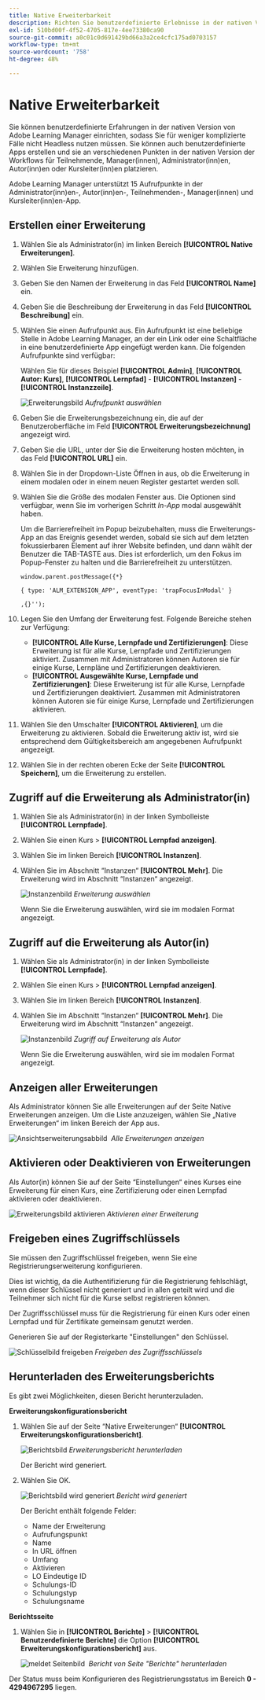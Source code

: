 ```yaml
---
title: Native Erweiterbarkeit
description: Richten Sie benutzerdefinierte Erlebnisse in der nativen Version von Adobe Learning Manager ein, sodass Sie Headless-Erlebnisse nicht für weniger komplizierte Fälle verwenden können.
exl-id: 510bd00f-4f52-4705-817e-4ee73380ca90
source-git-commit: a0c01c0d691429bd66a3a2ce4cfc175ad0703157
workflow-type: tm+mt
source-wordcount: '758'
ht-degree: 48%

---
```


# Native Erweiterbarkeit

Sie können benutzerdefinierte Erfahrungen in der nativen Version von Adobe Learning Manager einrichten, sodass Sie für weniger komplizierte Fälle nicht Headless nutzen müssen. Sie können auch benutzerdefinierte Apps erstellen und sie an verschiedenen Punkten in der nativen Version der Workflows für Teilnehmende, Manager(innen), Administrator(inn)en, Autor(inn)en oder Kursleiter(inn)en platzieren.

Adobe Learning Manager unterstützt 15 Aufrufpunkte in der Administrator(inn)en-, Autor(inn)en-, Teilnehmenden-, Manager(innen) und Kursleiter(inn)en-App.

## Erstellen einer Erweiterung

1. Wählen Sie als Administrator(in) im linken Bereich **[!UICONTROL Native Erweiterungen]**.
1. Wählen Sie Erweiterung hinzufügen.
1. Geben Sie den Namen der Erweiterung in das Feld **[!UICONTROL Name]** ein.
1. Geben Sie die Beschreibung der Erweiterung in das Feld **[!UICONTROL Beschreibung]** ein.
1. Wählen Sie einen Aufrufpunkt aus. Ein Aufrufpunkt ist eine beliebige Stelle in Adobe Learning Manager, an der ein Link oder eine Schaltfläche in eine benutzerdefinierte App eingefügt werden kann. Die folgenden Aufrufpunkte sind verfügbar:

   Wählen Sie für dieses Beispiel **[!UICONTROL Admin]**, **[!UICONTROL Autor: Kurs]**, **[!UICONTROL Lernpfad]** - **[!UICONTROL Instanzen]** - **[!UICONTROL Instanzzeile]**.

   ![Erweiterungsbild](assets/list-native-extensions.png)
   *Aufrufpunkt auswählen*

1. Geben Sie die Erweiterungsbezeichnung ein, die auf der Benutzeroberfläche im Feld **[!UICONTROL Erweiterungsbezeichnung]** angezeigt wird.
1. Geben Sie die URL, unter der Sie die Erweiterung hosten möchten, in das Feld **[!UICONTROL URL]** ein.
1. Wählen Sie in der Dropdown-Liste Öffnen in aus, ob die Erweiterung in einem modalen oder in einem neuen Register gestartet werden soll.
1. Wählen Sie die Größe des modalen Fenster aus. Die Optionen sind verfügbar, wenn Sie im vorherigen Schritt *In-App* modal ausgewählt haben.

   Um die Barrierefreiheit im Popup beizubehalten, muss die Erweiterungs-App an das Ereignis gesendet werden, sobald sie sich auf dem letzten fokussierbaren Element auf ihrer Website befinden, und dann wählt der Benutzer die TAB-TASTE aus. Dies ist erforderlich, um den Fokus im Popup-Fenster zu halten und die Barrierefreiheit zu unterstützen.

   ```
   window.parent.postMessage({*}
   
   { type: 'ALM_EXTENSION_APP', eventType: 'trapFocusInModal' }
   
   ,{}'');
   ```

1. Legen Sie den Umfang der Erweiterung fest. Folgende Bereiche stehen zur Verfügung:

   * **[!UICONTROL Alle Kurse, Lernpfade und Zertifizierungen]**: Diese Erweiterung ist für alle Kurse, Lernpfade und Zertifizierungen aktiviert. Zusammen mit Administratoren können Autoren sie für einige Kurse, Lernpläne und Zertifizierungen deaktivieren.
   * **[!UICONTROL Ausgewählte Kurse, Lernpfade und Zertifizierungen]**: Diese Erweiterung ist für alle Kurse, Lernpfade und Zertifizierungen deaktiviert. Zusammen mit Administratoren können Autoren sie für einige Kurse, Lernpfade und Zertifizierungen aktivieren.

1. Wählen Sie den Umschalter **[!UICONTROL Aktivieren]**, um die Erweiterung zu aktivieren. Sobald die Erweiterung aktiv ist, wird sie entsprechend dem Gültigkeitsbereich am angegebenen Aufrufpunkt angezeigt.
1. Wählen Sie in der rechten oberen Ecke der Seite **[!UICONTROL Speichern]**, um die Erweiterung zu erstellen.

## Zugriff auf die Erweiterung als Administrator(in)

1. Wählen Sie als Administrator(in) in der linken Symbolleiste **[!UICONTROL Lernpfade]**.
1. Wählen Sie einen Kurs > **[!UICONTROL Lernpfad anzeigen]**.
1. Wählen Sie im linken Bereich **[!UICONTROL Instanzen]**.
1. Wählen Sie im Abschnitt “Instanzen“ **[!UICONTROL Mehr]**. Die Erweiterung wird im Abschnitt “Instanzen“ angezeigt.

   ![Instanzenbild](assets/instances-extension.png)
   *Erweiterung auswählen*

   Wenn Sie die Erweiterung auswählen, wird sie im modalen Format angezeigt.

## Zugriff auf die Erweiterung als Autor(in)

1. Wählen Sie als Administrator(in) in der linken Symbolleiste **[!UICONTROL Lernpfade]**.
1. Wählen Sie einen Kurs > **[!UICONTROL Lernpfad anzeigen]**.
1. Wählen Sie im linken Bereich **[!UICONTROL Instanzen]**.
1. Wählen Sie im Abschnitt “Instanzen“ **[!UICONTROL Mehr]**. Die Erweiterung wird im Abschnitt “Instanzen“ angezeigt.

   ![Instanzenbild](assets/instances-extension.png)
   *Zugriff auf Erweiterung als Autor*

   Wenn Sie die Erweiterung auswählen, wird sie im modalen Format angezeigt.

## Anzeigen aller Erweiterungen

Als Administrator können Sie alle Erweiterungen auf der Seite Native Erweiterungen anzeigen. Um die Liste anzuzeigen, wählen Sie „Native Erweiterungen“ im linken Bereich der App aus.

![Ansichtserweiterungsabbild &#x200B;](assets/view-extensions.png)
*Alle Erweiterungen anzeigen*

## Aktivieren oder Deaktivieren von Erweiterungen

Als Autor(in) können Sie auf der Seite “Einstellungen“ eines Kurses eine Erweiterung für einen Kurs, eine Zertifizierung oder einen Lernpfad aktivieren oder deaktivieren.

![Erweiterungsbild aktivieren](assets/activate-extension.png)
*Aktivieren einer Erweiterung*

## Freigeben eines Zugriffschlüssels

Sie müssen den Zugriffschlüssel freigeben, wenn Sie eine Registrierungserweiterung konfigurieren.

Dies ist wichtig, da die Authentifizierung für die Registrierung fehlschlägt, wenn dieser Schlüssel nicht generiert und in allen geteilt wird und die Teilnehmer sich nicht für die Kurse selbst registrieren können.

Der Zugriffsschlüssel muss für die Registrierung für einen Kurs oder einen Lernpfad und für Zertifikate gemeinsam genutzt werden.

Generieren Sie auf der Registerkarte &quot;Einstellungen&quot; den Schlüssel.

![Schlüsselbild freigeben](assets/share-extension.png)
*Freigeben des Zugriffsschlüssels*

## Herunterladen des Erweiterungsberichts

Es gibt zwei Möglichkeiten, diesen Bericht herunterzuladen.

**Erweiterungskonfigurationsbericht**

1. Wählen Sie auf der Seite “Native Erweiterungen“ **[!UICONTROL Erweiterungskonfigurationsbericht]**.

   ![Berichtsbild](assets/extension-config-report.png)
   *Erweiterungsbericht herunterladen*

   Der Bericht wird generiert.

1. Wählen Sie OK.

   ![Berichtsbild wird generiert](assets/generating-report.png)
   *Bericht wird generiert*

   Der Bericht enthält folgende Felder:

   * Name der Erweiterung
   * Aufrufungspunkt
   * Name
   * In URL öffnen
   * Umfang
   * Aktivieren
   * LO Eindeutige ID
   * Schulungs-ID
   * Schulungstyp
   * Schulungsname

**Berichtsseite**

1. Wählen Sie in **[!UICONTROL Berichte]** > **[!UICONTROL Benutzerdefinierte Berichte]** die Option **[!UICONTROL Erweiterungskonfigurationsbericht]** aus.

   ![meldet Seitenbild &#x200B;](assets/extension-report-page.png)
   *Bericht von Seite &quot;Berichte&quot; herunterladen*

Der Status muss beim Konfigurieren des Registrierungsstatus im Bereich **0 - 4294967295** liegen.
